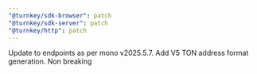 ```yaml
---
"@turnkey/sdk-browser": patch
"@turnkey/sdk-server": patch
"@turnkey/http": patch
---
```


Update to endpoints as per mono v2025.5.7. Add V5 TON address format generation. Non breaking

